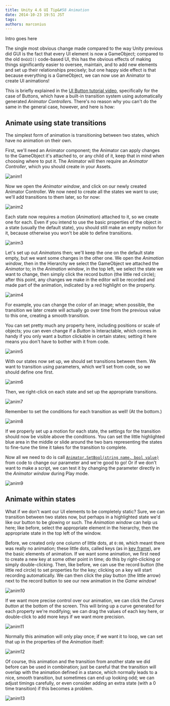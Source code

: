 ```yaml
---
title: Unity 4.6 UI Tip&#58 Animation
date: 2014-10-23 19:51 JST
tags:
authors: marconius
---
```


Intro goes here

The single most obvious change made compared to the way Unity previous did GUI is the fact that every UI element is now a GameObject; compared to the old `OnGUI()` code-based UI, this has the obvious effects of making things significantly easier to oversee, maintain, and to add new elements and set up their relationships precisely; but one happy side effect is that because everything is a GameObject, we can now use an Animator to create UI animations!

This is briefly explained in the [UI Button tutorial video](http://unity3d.com/learn/tutorials/modules/beginner/ui/ui-button), specifically for the case of Buttons, which have a built-in transition system using automatically generated *Animator Controller*s. There's no reason why you can't do the same in the general case, however, and here is how:

## Animate using state transitions

The simplest form of animation is transitioning between two states, which have no animation on their own.

First, we'll need an Animator component; the Animator can apply changes to the GameObject it's attached to, or any child of it, keep that in mind when choosing where to put it. The Animator will then require an *Animator Controller*, which you should create in your Assets.

![anim1](/static/images/2014/10/UnityUI/anim1.png)

Now we open the *Animator window*, and click on our newly created Animator Controller. We now need to create all the states we want to use; we'll add transitions to them later, so for now:

![anim2](/static/images/2014/10/UnityUI/anim2.png)

Each state now requires a motion (*Animation*) attached to it, so we create one for each. Even if you intend to use the basic properties of the object in a state (usually the default state), you should still make an empty motion for it, because otherwise you won't be able to define transitions.

![anim3](/static/images/2014/10/UnityUI/anim3.png)

Let's set up out *Animaton*s then; we'll keep the one on the default state empty, but we want some changes in the other one. We open the *Animation window*, then in the Hierarchy we select the GameObject we attached the *Animator* to; in the *Animation window*, in the top left, we select the state we want to change, then simply click the record button (the little red circle); after this point, any changes we make in the editor will be recorded and made part of the animation, indicated by a red highlight on the property.

![anim4](/static/images/2014/10/UnityUI/anim4.png)

For example, you can change the color of an image; when possible, the transition we later create will actually go over time from the previous value to this one, creating a smooth transition.

You can set pretty much any property here, including positions or scale of objects; you can even change if a *Button* is Interactable, which comes in handy if you only want a button clickable in certain states; setting it here means you don't have to bother with it from code.

![anim5](/static/images/2014/10/UnityUI/anim5.png)

With our states now set up, we should set transitions between them. We want to transition using parameters, which we'll set from code, so we should define one first.

![anim6](/static/images/2014/10/UnityUI/anim6.png)

Then, we right-click on each state and set up the appropriate transitions.

![anim7](/static/images/2014/10/UnityUI/anim7.png)

Remember to set the conditions for each transition as well! (At the bottom.)

![anim8](/static/images/2014/10/UnityUI/anim8.png)

If we properly set up a motion for each state, the settings for the transition should now be visible above the conditions. You can set the little highlighted blue area in the middle or slide around the two bars representing the states to fine-tune the time it takes for the transition to complete.

Now all we need to do is call [`Animator.SetBool(string name, bool value)`](http://docs.unity3d.com/ScriptReference/Animator.SetBool.html) from code to change our parameter and we're good to go! Or if we don't want to make a script, we can test it by changing the parameter directly in the *Animator window* during Play mode.

![anim9](/static/images/2014/10/UnityUI/anim9.png)

## Animate within states

What if we don't want our UI elements to be completely static? Sure, we can transition between two states now, but perhaps in a highlighted state we'd like our button to be glowing or such. The *Animation window* can help us here; like before, select the appropriate element in the hierarchy, then the appropriate state in the top left of the window.

Before, we created only one column of little dots, at `0:00`, which meant there was really no animation; these little dots, called keys (as in [key frame](https://en.wikipedia.org/wiki/Key_frame)), are the basic elements of animation. If we want some animation, we first need to create a new key at some other point in time; do this by right-clicking or simply double-clicking. Then, like before, we can use the record button (the little red circle) to set properties for the key; clicking on a key will start recording automatically. We can then click the play button (the little arrow) next to the record button to see our new animation in the *Game window*!

![anim10](/static/images/2014/10/UnityUI/anim10.png)

If we want more precise control over our animation, we can click the *Curves button* at the bottom of the screen. This will bring up a curve generated for each property we're modifying; we can drag the values of each key here, or double-click to add more keys if we want more precision.

![anim11](/static/images/2014/10/UnityUI/anim11.png)

Normally this animation will only play once; if we want it to loop, we can set that up in the properties of the *Animation* itself:

![anim12](/static/images/2014/10/UnityUI/anim12.png)

Of course, this animation and the transition from another state we did before can be used in combination; just be careful that the transition will overlap with the animation defined in a stance, which normally leads to a nice, smooth transition, but sometimes can end up looking odd; we can adjust timings carefully, or even consider adding an extra state (with a 0 time transition) if this becomes a problem.

![anim13](/static/images/2014/10/UnityUI/anim13.png)
